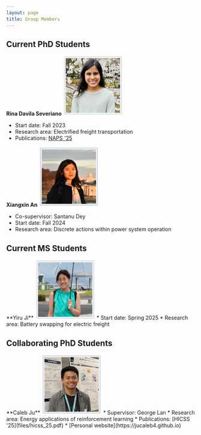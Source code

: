 ```yaml
---
layout: page
title: Group Members
---
```


<p style="text-align:center;"><h2>Current PhD Students</h2></p>

**Rina Davila Severiano**
<img src="/images/headshot_rina.jpeg" alt="drawing" width="160"/>
* Start date: Fall 2023
* Research area: Electrified freight transportation
* Publications: [NAPS '25](files/naps_24.pdf)

**Xiangxin An**
<img src="/images/headshot_xiangxin.jpeg" alt="drawing" width="160"/>
* Co-supervisor: Santanu Dey
* Start date: Fall 2024
* Research area: Discrete actions within power system operation

<p style="text-align:center;"><h2>Current MS Students</h2></p>
**Yiru Ji**
<img src="/images/headshot_yiru.jpeg" alt="drawing" width="160"/>
* Start date: Spring 2025
* Research area: Battery swapping for electric freight

<p style="text-align:center;"><h2>Collaborating PhD Students</h2></p>
**Caleb Ju**
<img src="/images/headshot_caleb.jpeg" alt="drawing" width="160"/>
* Supervisor: George Lan
* Research area: Energy applications of reinforcement learning
* Publications: [HICSS '25](files/hicss_25.pdf)
* [Personal website](https://jucaleb4.github.io) 